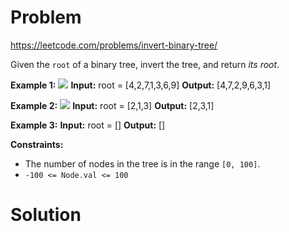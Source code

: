 # Problem
https://leetcode.com/problems/invert-binary-tree/

Given the `root` of a binary tree, invert the tree, and return _its root_.

**Example 1:**
![](https://assets.leetcode.com/uploads/2021/03/14/invert1-tree.jpg)
**Input:** root = [4,2,7,1,3,6,9]
**Output:** [4,7,2,9,6,3,1]

**Example 2:**
![](https://assets.leetcode.com/uploads/2021/03/14/invert2-tree.jpg)
**Input:** root = [2,1,3]
**Output:** [2,3,1]

**Example 3:**
**Input:** root = []
**Output:** []

**Constraints:**
-   The number of nodes in the tree is in the range `[0, 100]`.
-   `-100 <= Node.val <= 100`


# Solution


